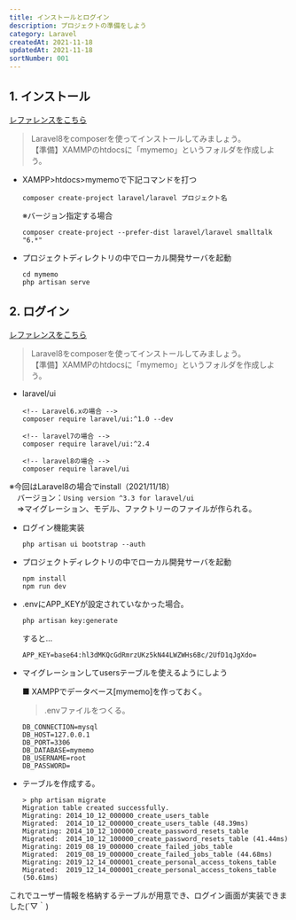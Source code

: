 ```yaml
---
title: インストールとログイン
description: プロジェクトの準備をしよう
category: Laravel
createdAt: 2021-11-18
updatedAt: 2021-11-18
sortNumber: 001
---
```


## 1. インストール
[レファレンスをこちら](https://readouble.com/laravel/8.x/ja/installation.html)
> Laravel8をcomposerを使ってインストールしてみましょう。<br>
> 【準備】XAMMPのhtdocsに「mymemo」というフォルダを作成しよう。

- XAMPP>htdocs>mymemoで下記コマンドを打つ
  ```
  composer create-project laravel/laravel プロジェクト名
  ```

  ※バージョン指定する場合
  ```
  composer create-project --prefer-dist laravel/laravel smalltalk "6.*"
  ```

- プロジェクトディレクトリの中でローカル開発サーバを起動
  ```
  cd mymemo
  php artisan serve
  ```

## 2. ログイン
[レファレンスをこちら](https://readouble.com/laravel/8.x/ja/installation.html)
> Laravel8をcomposerを使ってインストールしてみましょう。<br>
> 【準備】XAMMPのhtdocsに「mymemo」というフォルダを作成しよう。

- laravel/ui
  ```
  <!-- Laravel6.xの場合 -->
  composer require laravel/ui:^1.0 --dev

  <!-- laravel7の場合 -->
  composer require laravel/ui:^2.4

  <!-- laravel8の場合 -->
  composer require laravel/ui
  ```
※今回はLaravel8の場合でinstall（2021/11/18）<br>
　バージョン：`Using version ^3.3 for laravel/ui`
<br>
　⇒マイグレーション、モデル、ファクトリーのファイルが作られる。

- ログイン機能実装
  ```
  php artisan ui bootstrap --auth
  ```

- プロジェクトディレクトリの中でローカル開発サーバを起動
  ```
  npm install
  npm run dev
  ```

- .envにAPP_KEYが設定されていなかった場合。
  ```
  php artisan key:generate
  ```
  すると...
  ```
  APP_KEY=base64:hl3dMKQcGdRmrzUKz5kN44LWZWHs6Bc/2UfD1qJgXdo=
  ```


- マイグレーションしてusersテーブルを使えるようにしよう

  ■ XAMPPでデータベース[mymemo]を作っておく。
  > .envファイルをつくる。
    ```
    DB_CONNECTION=mysql
    DB_HOST=127.0.0.1
    DB_PORT=3306
    DB_DATABASE=mymemo 
    DB_USERNAME=root
    DB_PASSWORD=
    ```

- テーブルを作成する。

	```
  > php artisan migrate
    Migration table created successfully.
    Migrating: 2014_10_12_000000_create_users_table
    Migrated:  2014_10_12_000000_create_users_table (48.39ms)
    Migrating: 2014_10_12_100000_create_password_resets_table
    Migrated:  2014_10_12_100000_create_password_resets_table (41.44ms)
    Migrating: 2019_08_19_000000_create_failed_jobs_table
    Migrated:  2019_08_19_000000_create_failed_jobs_table (44.68ms)
    Migrating: 2019_12_14_000001_create_personal_access_tokens_table
    Migrated:  2019_12_14_000001_create_personal_access_tokens_table (50.61ms)
  ```

これでユーザー情報を格納するテーブルが用意でき、ログイン画面が実装できました(´▽｀)
